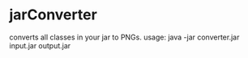 # jarConverter
converts all classes in your jar to PNGs.
usage:
java -jar converter.jar input.jar output.jar

